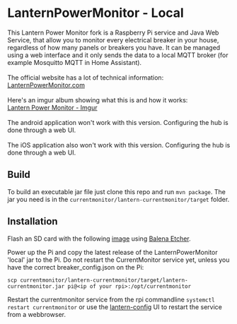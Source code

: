 # LanternPowerMonitor - Local
This Lantern Power Monitor fork is a Raspberry Pi service and Java Web Service, that allow you to monitor every electrical breaker in your house, regardless of how many panels or breakers you have. It can be managed using a web interface and it only sends the data to a local MQTT broker (for example Mosquitto MQTT in Home Assistant). 
<br><br>
The official website has a lot of technical information:
<br>
[LanternPowerMonitor.com](https://lanternpowermonitor.com)
<br><br>
Here's an imgur album showing what this is and how it works:
<br>
[Lantern Power Monitor - Imgur](https://imgur.com/gallery/SPOJYBR)
<br><br>
The android application won't work with this version. Configuring the hub is done through a web UI.
<br><br>
The iOS application also won't work with this version. Configuring the hub is done through a web UI.
<br>

## Build
To build an executable jar file just clone this repo and run `mvn package`. The jar you need is in the `currentmonitor/lantern-currentmonitor/target` folder.

## Installation
Flash an SD card with the following [image](https://cf.lanternpowermonitor.com/hub_1.1.1.zip) using [Balena Etcher](https://www.balena.io/etcher/).

Power up the Pi and copy the latest release of the LanternPowerMonitor 'local' jar to the Pi. Do not restart the CurrentMonitor service yet, unless you have the correct breaker_config.json on the Pi:

```scp currentmonitor/lantern-currentmonitor/target/lantern-currentmonitor.jar pi@<ip of your rpi>:/opt/currentmonitor```

Restart the currentmonitor service from the rpi commandline `systemctl restart currentmonitor` or use the [lantern-config](https://github.com/hdoedens/lantern-config) UI to restart the service from a webbrowser.
